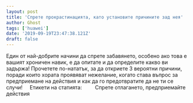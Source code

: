```yaml
---
layout: post
title: 'Спрете прокрастинацията, като установите причините зад нея'
author: Ghost
tags: ['huawei']
date: '2019-09-19T23:47:38.121Z'
draft: false
---
```


Един от най-добрите начини да спрете забавянето, особено ако това е вашият хроничен навик, е да опитате и да определите какво ви задържа! Прочетете по-нататък, за да откриете 3 вероятни причини, поради които хората проявяват нежелание, когато става въпрос за предприемане на действия и как да го предотвратите да не ти се случи!     Етикети на статията:         Спрете отлагането, предприемайте действия
